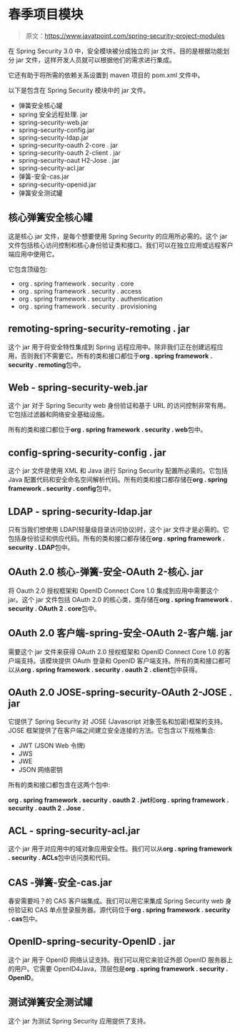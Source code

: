 # 春季项目模块

> 原文：<https://www.javatpoint.com/spring-security-project-modules>

在 Spring Security 3.0 中，安全模块被分成独立的 jar 文件。目的是根据功能划分 jar 文件，这样开发人员就可以根据他们的需求进行集成。

它还有助于将所需的依赖关系设置到 maven 项目的 pom.xml 文件中。

以下是包含在 Spring Security 模块中的 jar 文件。

*   弹簧安全核心罐
*   spring 安全远程处理. jar
*   spring-security-web.jar
*   spring-security-config.jar
*   spring-security-ldap.jar
*   spring-security-oauth 2-core . jar
*   spring-security-oauth 2-client . jar
*   spring-security-oaut H2-Jose . jar
*   spring-security-acl.jar
*   弹簧-安全-cas.jar
*   spring-security-openid.jar
*   弹簧安全测试罐

## 核心弹簧安全核心罐

这是核心 jar 文件，是每个想要使用 Spring Security 的应用所必需的。这个 jar 文件包括核心访问控制和核心身份验证类和接口。我们可以在独立应用或远程客户端应用中使用它。

它包含顶级包:

*   org . spring framework . security . core
*   org . spring framework . security . access
*   org . spring framework . security . authentication
*   org . spring framework . security . provisioning

## remoting-spring-security-remoting . jar

这个 jar 用于将安全特性集成到 Spring 远程应用中。除非我们正在创建远程应用，否则我们不需要它。所有的类和接口都位于**org . spring framework . security . remoting**包中。

## Web - spring-security-web.jar

这个 jar 对于 Spring Security web 身份验证和基于 URL 的访问控制非常有用。它包括过滤器和网络安全基础设施。

所有的类和接口都位于**org . spring framework . security . web**包中。

## config-spring-security-config . jar

这个 jar 文件是使用 XML 和 Java 进行 Spring Security 配置所必需的。它包括 Java 配置代码和安全命名空间解析代码。所有的类和接口都存储在**org . spring framework . security . config**包中。

## LDAP - spring-security-ldap.jar

只有当我们想使用 LDAP(轻量级目录访问协议)时，这个 jar 文件才是必需的。它包括身份验证和供应代码。所有的类和接口都存储在**org . spring framework . security . LDAP**包中。

## OAuth 2.0 核心-弹簧-安全-OAuth 2-核心. jar

将 Oauth 2.0 授权框架和 OpenID Connect Core 1.0 集成到应用中需要这个 jar。这个 jar 文件包括 OAuth 2.0 的核心类，类存储在**org . spring framework . security . OAuth 2 . core**包中。

## OAuth 2.0 客户端-spring-安全-OAuth 2-客户端. jar

需要这个 jar 文件来获得 OAuth 2.0 授权框架和 OpenID Connect Core 1.0 的客户端支持。该模块提供 OAuth 登录和 OpenID 客户端支持。所有的类和接口都可以从**org . spring framework . security . oauth 2 . client**包中获得。

## OAuth 2.0 JOSE-spring-security-OAuth 2-JOSE . jar

它提供了 Spring Security 对 JOSE (Javascript 对象签名和加密)框架的支持。JOSE 框架提供了在客户端之间建立安全连接的方法。它包含以下规格集合:

*   JWT (JSON Web 令牌)
*   JWS
*   JWE
*   JSON 网络密钥

所有的类和接口都包含在这两个包中:

**org . spring framework . security . oauth 2 . jwt**和**org . spring framework . security . oauth 2 . Jose .**

## ACL - spring-security-acl.jar

这个 jar 用于对应用中的域对象应用安全性。我们可以从**org . spring framework . security . ACLs**包中访问类和代码。

## CAS -弹簧-安全-cas.jar

春安需要吗？的 CAS 客户端集成。我们可以用它来集成 Spring Security web 身份验证和 CAS 单点登录服务器。源代码位于**org . spring framework . security . cas**包中。

## OpenID-spring-security-OpenID . jar

这个 jar 用于 OpenID 网络认证支持。我们可以用它来验证外部 OpenID 服务器上的用户。它需要 OpenID4Java，顶层包是**org . spring framework . security . OpenID**。

## 测试弹簧安全测试罐

这个 jar 为测试 Spring Security 应用提供了支持。